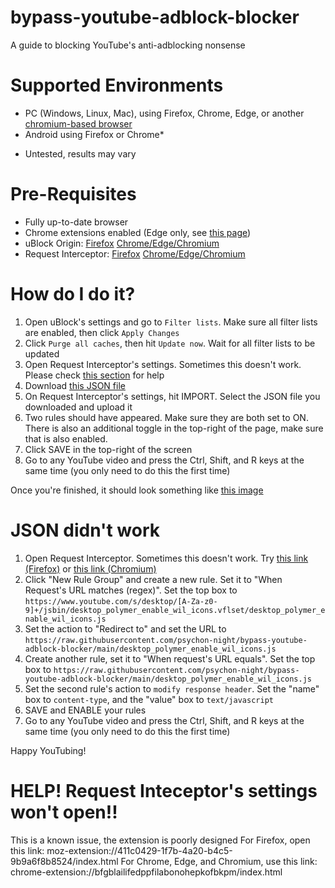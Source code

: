 # bypass-youtube-adblock-blocker
A guide to blocking YouTube's anti-adblocking nonsense

# Supported Environments
- PC (Windows, Linux, Mac), using Firefox, Chrome, Edge, or another [chromium-based browser](https://en.wikipedia.org/wiki/Chromium_(web_browser)#Browsers_based_on_Chromium)
- Android using Firefox or Chrome*

* Untested, results may vary

# Pre-Requisites
- Fully up-to-date browser
- Chrome extensions enabled (Edge only, see [this page](https://support.microsoft.com/en-us/microsoft-edge/add-turn-off-or-remove-extensions-in-microsoft-edge-9c0ec68c-2fbc-2f2c-9ff0-bdc76f46b026#:~:text=Chrome))
- uBlock Origin: [Firefox](https://addons.mozilla.org/en-US/firefox/addon/ublock-origin/) [Chrome/Edge/Chromium](https://chrome.google.com/webstore/detail/ublock-origin/cjpalhdlnbpafiamejdnhcphjbkeiagm)
- Request Interceptor: [Firefox](https://addons.mozilla.org/en-US/firefox/addon/request-interceptor/) [Chrome/Edge/Chromium](https://chrome.google.com/webstore/detail/request-interceptor/bfgblailifedppfilabonohepkofbkpm)

# How do I do it?

1. Open uBlock's settings and go to `Filter lists`. Make sure all filter lists are enabled, then click `Apply Changes`
2. Click `Purge all caches`, then hit `Update now`. Wait for all filter lists to be updated
3. Open Request Interceptor's settings. Sometimes this doesn't work. Please check [this section]() for help
4. Download [this JSON file](https://github.com/psychon-night/bypass-youtube-adblock-blocker/blob/main/request-interceptor-rules.json)
5. On Request Interceptor's settings, hit IMPORT. Select the JSON file you downloaded and upload it
6. Two rules should have appeared. Make sure they are both set to ON. There is also an additional toggle in the top-right of the page, make sure that is also enabled.
7. Click SAVE in the top-right of the screen
8. Go to any YouTube video and press the Ctrl, Shift, and R keys at the same time (you only need to do this the first time)

Once you're finished, it should look something like [this image](https://github.com/psychon-night/bypass-youtube-adblock-blocker/blob/main/Screenshot%20from%202023-10-16%2015-50-02.png)

# JSON didn't work
1. Open Request Interceptor. Sometimes this doesn't work. Try [this link (Firefox)](moz-extension://411c0429-1f7b-4a20-b4c5-9b9a6f8b8524/index.html) or [this link (Chromium)](chrome-extension://bfgblailifedppfilabonohepkofbkpm/index.html)
2. Click "New Rule Group" and create a new rule. Set it to "When Request's URL matches (regex)". Set the top box to `https://www.youtube.com/s/desktop/[A-Za-z0-9]+/jsbin/desktop_polymer_enable_wil_icons.vflset/desktop_polymer_enable_wil_icons.js`
6. Set the action to "Redirect to" and set the URL to `https://raw.githubusercontent.com/psychon-night/bypass-youtube-adblock-blocker/main/desktop_polymer_enable_wil_icons.js`
7. Create another rule, set it to "When request's URL equals". Set the top box to `https://raw.githubusercontent.com/psychon-night/bypass-youtube-adblock-blocker/main/desktop_polymer_enable_wil_icons.js`
8. Set the second rule's action to `modify response header`. Set the "name" box to `content-type`, and the "value" box to `text/javascript`
9. SAVE and ENABLE your rules
10. Go to any YouTube video and press the Ctrl, Shift, and R keys at the same time (you only need to do this the first time)

Happy YouTubing!

# HELP! Request Inteceptor's settings won't open!!

This is a known issue, the extension is poorly designed
For Firefox, open this link: moz-extension://411c0429-1f7b-4a20-b4c5-9b9a6f8b8524/index.html
For Chrome, Edge, and Chromium, use this link: chrome-extension://bfgblailifedppfilabonohepkofbkpm/index.html
